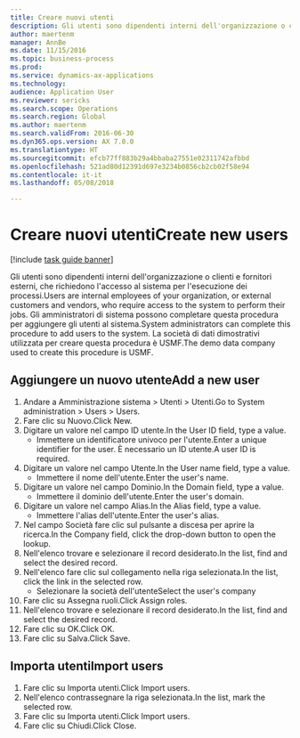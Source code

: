 ```yaml
--- 
title: Creare nuovi utenti
description: Gli utenti sono dipendenti interni dell'organizzazione o clienti e fornitori esterni, che richiedono l'accesso al sistema per l'esecuzione dei processi.
author: maertenm
manager: AnnBe
ms.date: 11/15/2016
ms.topic: business-process
ms.prod: 
ms.service: dynamics-ax-applications
ms.technology: 
audience: Application User
ms.reviewer: sericks
ms.search.scope: Operations
ms.search.region: Global
ms.author: maertenm
ms.search.validFrom: 2016-06-30
ms.dyn365.ops.version: AX 7.0.0
ms.translationtype: HT
ms.sourcegitcommit: efcb77ff883b29a4bbaba27551e02311742afbbd
ms.openlocfilehash: 521ad80d12391d697e3234b0856cb2cb02f58e94
ms.contentlocale: it-it
ms.lasthandoff: 05/08/2018

---
```

# <a name="create-new-users"></a><span data-ttu-id="08e3b-103">Creare nuovi utenti</span><span class="sxs-lookup"><span data-stu-id="08e3b-103">Create new users</span></span>

[!include [task guide banner](../../includes/task-guide-banner.md)]

<span data-ttu-id="08e3b-104">Gli utenti sono dipendenti interni dell'organizzazione o clienti e fornitori esterni, che richiedono l'accesso al sistema per l'esecuzione dei processi.</span><span class="sxs-lookup"><span data-stu-id="08e3b-104">Users are internal employees of your organization, or external customers and vendors, who require access to the system to perform their jobs.</span></span> <span data-ttu-id="08e3b-105">Gli amministratori di sistema possono completare questa procedura per aggiungere gli utenti al sistema.</span><span class="sxs-lookup"><span data-stu-id="08e3b-105">System administrators can complete this procedure to add users to the system.</span></span> <span data-ttu-id="08e3b-106">La società di dati dimostrativi utilizzata per creare questa procedura è USMF.</span><span class="sxs-lookup"><span data-stu-id="08e3b-106">The demo data company used to create this procedure is USMF.</span></span> 


## <a name="add-a-new-user"></a><span data-ttu-id="08e3b-107">Aggiungere un nuovo utente</span><span class="sxs-lookup"><span data-stu-id="08e3b-107">Add a new user</span></span>
1. <span data-ttu-id="08e3b-108">Andare a Amministrazione sistema > Utenti > Utenti.</span><span class="sxs-lookup"><span data-stu-id="08e3b-108">Go to System administration > Users > Users.</span></span>
2. <span data-ttu-id="08e3b-109">Fare clic su Nuovo.</span><span class="sxs-lookup"><span data-stu-id="08e3b-109">Click New.</span></span>
3. <span data-ttu-id="08e3b-110">Digitare un valore nel campo ID utente.</span><span class="sxs-lookup"><span data-stu-id="08e3b-110">In the User ID field, type a value.</span></span>
    * <span data-ttu-id="08e3b-111">Immettere un identificatore univoco per l'utente.</span><span class="sxs-lookup"><span data-stu-id="08e3b-111">Enter a unique identifier for the user.</span></span> <span data-ttu-id="08e3b-112">È necessario un ID utente.</span><span class="sxs-lookup"><span data-stu-id="08e3b-112">A user ID is required.</span></span>  
4. <span data-ttu-id="08e3b-113">Digitare un valore nel campo Utente.</span><span class="sxs-lookup"><span data-stu-id="08e3b-113">In the User name field, type a value.</span></span>
    * <span data-ttu-id="08e3b-114">Immettere il nome dell'utente.</span><span class="sxs-lookup"><span data-stu-id="08e3b-114">Enter the user's name.</span></span>  
5. <span data-ttu-id="08e3b-115">Digitare un valore nel campo Dominio.</span><span class="sxs-lookup"><span data-stu-id="08e3b-115">In the Domain field, type a value.</span></span>
    * <span data-ttu-id="08e3b-116">Immettere il dominio dell'utente.</span><span class="sxs-lookup"><span data-stu-id="08e3b-116">Enter the user's domain.</span></span>  
6. <span data-ttu-id="08e3b-117">Digitare un valore nel campo Alias.</span><span class="sxs-lookup"><span data-stu-id="08e3b-117">In the Alias field, type a value.</span></span>
    * <span data-ttu-id="08e3b-118">Immettere l'alias dell'utente.</span><span class="sxs-lookup"><span data-stu-id="08e3b-118">Enter the user's alias.</span></span>  
7. <span data-ttu-id="08e3b-119">Nel campo Società fare clic sul pulsante a discesa per aprire la ricerca.</span><span class="sxs-lookup"><span data-stu-id="08e3b-119">In the Company field, click the drop-down button to open the lookup.</span></span>
8. <span data-ttu-id="08e3b-120">Nell'elenco trovare e selezionare il record desiderato.</span><span class="sxs-lookup"><span data-stu-id="08e3b-120">In the list, find and select the desired record.</span></span>
9. <span data-ttu-id="08e3b-121">Nell'elenco fare clic sul collegamento nella riga selezionata.</span><span class="sxs-lookup"><span data-stu-id="08e3b-121">In the list, click the link in the selected row.</span></span>
    * <span data-ttu-id="08e3b-122">Selezionare la società dell'utente</span><span class="sxs-lookup"><span data-stu-id="08e3b-122">Select the user's company</span></span>  
10. <span data-ttu-id="08e3b-123">Fare clic su Assegna ruoli.</span><span class="sxs-lookup"><span data-stu-id="08e3b-123">Click Assign roles.</span></span>
11. <span data-ttu-id="08e3b-124">Nell'elenco trovare e selezionare il record desiderato.</span><span class="sxs-lookup"><span data-stu-id="08e3b-124">In the list, find and select the desired record.</span></span>
12. <span data-ttu-id="08e3b-125">Fare clic su OK.</span><span class="sxs-lookup"><span data-stu-id="08e3b-125">Click OK.</span></span>
13. <span data-ttu-id="08e3b-126">Fare clic su Salva.</span><span class="sxs-lookup"><span data-stu-id="08e3b-126">Click Save.</span></span>

## <a name="import-users"></a><span data-ttu-id="08e3b-127">Importa utenti</span><span class="sxs-lookup"><span data-stu-id="08e3b-127">Import users</span></span>
1. <span data-ttu-id="08e3b-128">Fare clic su Importa utenti.</span><span class="sxs-lookup"><span data-stu-id="08e3b-128">Click Import users.</span></span>
2. <span data-ttu-id="08e3b-129">Nell'elenco contrassegnare la riga selezionata.</span><span class="sxs-lookup"><span data-stu-id="08e3b-129">In the list, mark the selected row.</span></span>
3. <span data-ttu-id="08e3b-130">Fare clic su Importa utenti.</span><span class="sxs-lookup"><span data-stu-id="08e3b-130">Click Import users.</span></span>
4. <span data-ttu-id="08e3b-131">Fare clic su Chiudi.</span><span class="sxs-lookup"><span data-stu-id="08e3b-131">Click Close.</span></span>


